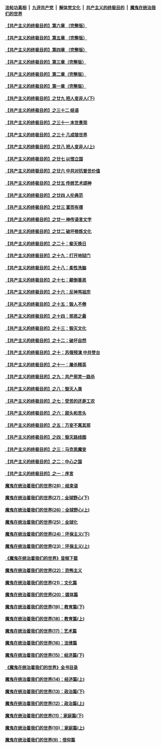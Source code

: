 

####  [法轮功真相](../../../../basic/blob/master/README.md?t=06280102) &nbsp;|&nbsp; [九评共产党](../../../../9ping.md/blob/master/README.md?t=06280102) &nbsp;|&nbsp; [解体党文化](../../../../jtdwh.md/blob/master/README.md?t=06280102)  &nbsp;|&nbsp; [共产主义的终极目的](../../../../gczydzjmd.md/blob/master/README.md?t=06280102) &nbsp;|&nbsp; [魔鬼在统治我们的世界](../../../../mgztzwmdsj.md/blob/master/README.md?t=06280102) 

#### [【共产主义的终极目的】第六章 （完整版）](../pages/nsc422/n11428913.md?t=06280102) 

#### [【共产主义的终极目的】第五章 （完整版）](../pages/nsc422/n11428912.md?t=06280102) 

#### [【共产主义的终极目的】第四章 （完整版）](../pages/nsc422/n11428907.md?t=06280102) 

#### [【共产主义的终极目的】第三章（完整版）](../pages/nsc422/n11428848.md?t=06280102) 

#### [【共产主义的终极目的】第二章（完整版）](../pages/nsc422/n11428831.md?t=06280102) 

#### [【共产主义的终极目的】第一章（完整版）](../pages/nsc422/n11417651.md?t=06280102) 

#### [【共产主义的终极目的】之廿九 把人变非人(下)](../pages/nsc422/n11344140.md?t=06280102) 

#### [【共产主义的终极目的】之三十二 结语](../pages/nsc422/n11360535.md?t=06280102) 

#### [【共产主义的终极目的】之三十一 末世景观](../pages/nsc422/n11351129.md?t=06280102) 

#### [【共产主义的终极目的】之三十 几成狼世界](../pages/nsc422/n11348280.md?t=06280102) 

#### [【共产主义的终极目的】之廿八 把人变非人(上)](../pages/nsc422/n11340492.md?t=06280102) 

#### [【共产主义的终极目的】之廿七 以恨立国](../pages/nsc422/n11336944.md?t=06280102) 

#### [【共产主义的终极目的】之廿六 中共对抗普世价值](../pages/nsc422/n11324785.md?t=06280102) 

#### [【共产主义的终极目的】之廿五 传统艺术颂神](../pages/nsc422/n11296396.md?t=06280102) 

#### [【共产主义的终极目的】之廿四 人伦典范](../pages/nsc422/n11296397.md?t=06280102) 

#### [【共产主义的终极目的】之廿三 富而有德](../pages/nsc422/n11283598.md?t=06280102) 

#### [【共产主义的终极目的】之廿一 神传语言文字](../pages/nsc422/n11263265.md?t=06280102) 

#### [【共产主义的终极目的】之廿二 破坏修炼文化](../pages/nsc422/n11245728.md?t=06280102) 

#### [【共产主义的终极目的】之二十：偷天换日](../pages/nsc422/n11238846.md?t=06280102) 

#### [【共产主义的终极目的】之十九：打开地狱门](../pages/nsc422/n11206376.md?t=06280102) 

#### [【共产主义的终极目的】之十八：柔性洗脑](../pages/nsc422/n11199994.md?t=06280102) 

#### [【共产主义的终极目的】之十七：颠倒善恶](../pages/nsc422/n11179782.md?t=06280102) 

#### [【共产主义的终极目的】之十六：反神骂祖宗](../pages/nsc422/n11166798.md?t=06280102) 

#### [【共产主义的终极目的】之十五：毁人不倦](../pages/nsc422/n11166792.md?t=06280102) 

#### [【共产主义的终极目的】之十四：邪恶之最](../pages/nsc422/n11150249.md?t=06280102) 

#### [【共产主义的终极目的】之十三：毁灭文化](../pages/nsc422/n11135227.md?t=06280102) 

#### [【共产主义的终极目的】之十二：破坏自然](../pages/nsc422/n11135214.md?t=06280102) 

#### [【共产主义的终极目的】之十：苏俄预演 中共登台](../pages/nsc422/n11118424.md?t=06280102) 

#### [【共产主义的终极目的】之十一：屠杀精英](../pages/nsc422/n11118442.md?t=06280102) 

#### [【共产主义的终极目的】之九：共产邪灵一路杀](../pages/nsc422/n11114139.md?t=06280102) 

#### [【共产主义的终极目的】之八：毁灭人类](../pages/nsc422/n11108503.md?t=06280102) 

#### [【共产主义的终极目的】之七：受苦的还是工农](../pages/nsc422/n11101809.md?t=06280102) 

#### [【共产主义的终极目的】之六：甜头和苦头](../pages/nsc422/n11096971.md?t=06280102) 

#### [【共产主义的终极目的】之五：万变不离其邪](../pages/nsc422/n11091285.md?t=06280102) 

#### [【共产主义的终极目的】之四：毁灭路线图](../pages/nsc422/n11086284.md?t=06280102) 

#### [【共产主义的终极目的】之三：马克思魔变](../pages/nsc422/n11061941.md?t=06280102) 

#### [【共产主义的终极目的】之二：中心之国](../pages/nsc422/n11047728.md?t=06280102) 

#### [【共产主义的终极目的】之一：序言](../pages/nsc422/n11086077.md?t=06280102) 

#### [魔鬼在统治着我们的世界(28)：结束语](../pages/nsc422/n10936246.md?t=06280102) 

#### [魔鬼在统治着我们的世界(27)：全球野心(下)](../pages/nsc422/n10928319.md?t=06280102) 

#### [魔鬼在统治着我们的世界(26)：全球野心(上)](../pages/nsc422/n10900318.md?t=06280102) 

#### [魔鬼在统治着我们的世界(25)：全球化](../pages/nsc422/n10788205.md?t=06280102) 

#### [魔鬼在统治着我们的世界(24)：环保主义(下)](../pages/nsc422/n10695307.md?t=06280102) 

#### [魔鬼在统治着我们的世界(23)：环保主义(上)](../pages/nsc422/n10688613.md?t=06280102) 

#### [《魔鬼在统治着我们的世界》音频下载](../pages/nsc422/n10635553.md?t=06280102) 

#### [魔鬼在统治着我们的世界(22)：恐怖主义](../pages/nsc422/n10614727.md?t=06280102) 

#### [魔鬼在统治着我们的世界(21)：文化篇](../pages/nsc422/n10597706.md?t=06280102) 

#### [魔鬼在统治着我们的世界(20)：媒体篇](../pages/nsc422/n10586579.md?t=06280102) 

#### [魔鬼在统治着我们的世界(19)：教育篇(下)](../pages/nsc422/n10564808.md?t=06280102) 

#### [魔鬼在统治着我们的世界(18)：教育篇(上)](../pages/nsc422/n10526970.md?t=06280102) 

#### [魔鬼在统治着我们的世界(17)：艺术篇](../pages/nsc422/n10499093.md?t=06280102) 

#### [魔鬼在统治着我们的世界(16)：法律篇](../pages/nsc422/n10485969.md?t=06280102) 

#### [魔鬼在统治着我们的世界(15)：经济篇(下)](../pages/nsc422/n10469975.md?t=06280102) 

#### [《魔鬼在统治着我们的世界》全书目录](../pages/nsc422/n10464261.md?t=06280102) 

#### [魔鬼在统治着我们的世界(14)：经济篇(上)](../pages/nsc422/n10457370.md?t=06280102) 

#### [魔鬼在统治着我们的世界(13)：政治篇(下)](../pages/nsc422/n10448270.md?t=06280102) 

#### [魔鬼在统治着我们的世界(12)：政治篇(上)](../pages/nsc422/n10444576.md?t=06280102) 

#### [魔鬼在统治着我们的世界(11)：家庭篇(下)](../pages/nsc422/n10440961.md?t=06280102) 

#### [魔鬼在统治着我们的世界(10)：家庭篇(上)](../pages/nsc422/n10435448.md?t=06280102) 

#### [魔鬼在统治着我们的世界(9)：信仰篇](../pages/nsc422/n10432159.md?t=06280102) 

